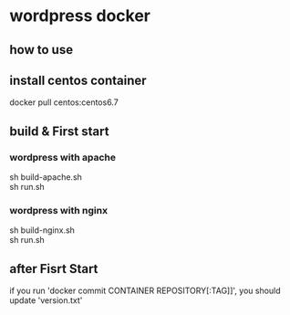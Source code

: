 # wordpress docker
## how to use
## install centos container 
docker pull centos:centos6.7

## build & First start
### wordpress with apache
sh build-apache.sh  
sh run.sh

### wordpress with nginx
sh build-nginx.sh  
sh run.sh

## after Fisrt Start
if you run 'docker commit CONTAINER REPOSITORY[:TAG]]', you should update 'version.txt'

